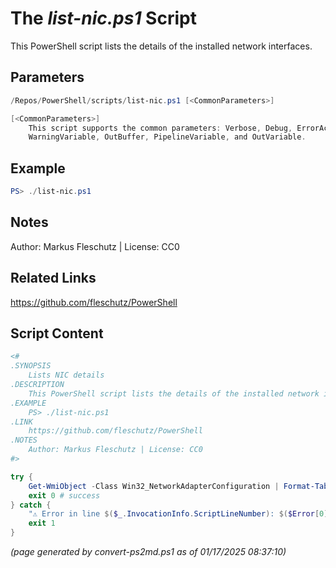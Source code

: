 The *list-nic.ps1* Script
===========================

This PowerShell script lists the details of the installed network interfaces.

Parameters
----------
```powershell
/Repos/PowerShell/scripts/list-nic.ps1 [<CommonParameters>]

[<CommonParameters>]
    This script supports the common parameters: Verbose, Debug, ErrorAction, ErrorVariable, WarningAction, 
    WarningVariable, OutBuffer, PipelineVariable, and OutVariable.
```

Example
-------
```powershell
PS> ./list-nic.ps1

```

Notes
-----
Author: Markus Fleschutz | License: CC0

Related Links
-------------
https://github.com/fleschutz/PowerShell

Script Content
--------------
```powershell
<#
.SYNOPSIS
	Lists NIC details
.DESCRIPTION
	This PowerShell script lists the details of the installed network interfaces.
.EXAMPLE
	PS> ./list-nic.ps1
.LINK
	https://github.com/fleschutz/PowerShell
.NOTES
	Author: Markus Fleschutz | License: CC0
#>

try {
	Get-WmiObject -Class Win32_NetworkAdapterConfiguration | Format-Table -property ServiceName,Description,IPAddress,DHCPEnabled -AutoSize
	exit 0 # success
} catch {
	"⚠️ Error in line $($_.InvocationInfo.ScriptLineNumber): $($Error[0])"
	exit 1
}
```

*(page generated by convert-ps2md.ps1 as of 01/17/2025 08:37:10)*
